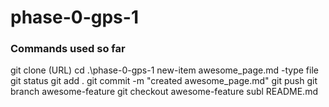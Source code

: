 phase-0-gps-1
=============

### Commands used so far
git clone (URL)
cd .\phase-0-gps-1
new-item awesome_page.md -type file
git status
git add .
git commit -m "created awesome_page.md"
git push
git branch awesome-feature
git checkout awesome-feature
subl README.md